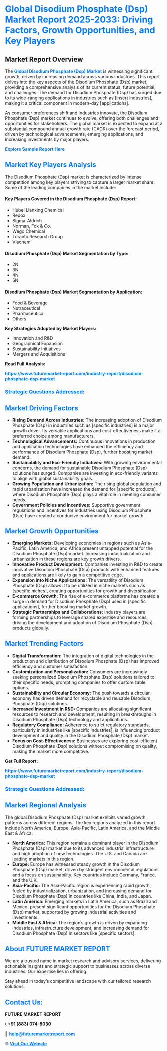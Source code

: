 <h1 style="color: #007BFF;">Global Disodium Phosphate (Dsp) Market Report 2025-2033: Driving Factors, Growth Opportunities, and Key Players</h1>

<section id="overview">
<h2>Market Report Overview</h2>
<p>The <a href="https://www.futuremarketreport.com/industry-report/disodium-phosphate-dsp-market" style="color: #007BFF; text-decoration: none;"><strong>Global Disodium Phosphate (Dsp) Market</strong></a> is witnessing significant growth, driven by increasing demand across various industries. This report delves into the key aspects of the Disodium Phosphate (Dsp) market, providing a comprehensive analysis of its current status, future potential, and challenges. The demand for Disodium Phosphate (Dsp) has surged due to its wide-ranging applications in industries such as [insert industries], making it a critical component in modern-day [applications].</p>
<p>As consumer preferences shift and industries innovate, the Disodium Phosphate (Dsp) market continues to evolve, offering both challenges and opportunities for stakeholders. The global market is expected to expand at a substantial compound annual growth rate (CAGR) over the forecast period, driven by technological advancements, emerging applications, and increasing investments by major players.</p>
</section>

<section id="overview">
<p><a href="https://www.futuremarketreport.com/request-sample/reportId=30537" style="color: #007BFF; text-decoration: none;"><strong>Explore Sample Report Here</strong></a></p>
</section>

<section id="key-players">
<h2 style="color: #007BFF;">Market Key Players Analysis</h2>
<p>The Disodium Phosphate (Dsp) market is characterized by intense competition among key players striving to capture a larger market share. Some of the leading companies in the market include:</p>
<h4>Key Players Covered in the Disodium Phosphate (Dsp) Report:</h4>
<ul><li>Hubei Lianxing Chemical</li><li>Redox</li><li>Sigma-Aldrich</li><li>Norman, Fox &amp; Co.</li><li>Wego Chemical</li><li>Toranto Research Group</li><li>Viachem</li></ul>
<h4>Disodium Phosphate (Dsp) Market Segmentation by Type:</h4>
<ul><li>2N</li><li>3N</li><li>4N</li><li>5N</li></ul>

<h4>Disodium Phosphate (Dsp) Market Segmentation by Application:</h4>
<ul><li>Food &amp; Beverage</li><li>Nutraceutical</li><li>Pharmaceutical</li><li>Others</li></ul>
<p><strong>Key Strategies Adopted by Market Players:</strong></p>
<ul>
<li>Innovation and R&D</li>
<li>Geographical Expansion</li>
<li>Sustainability Initiatives</li>
<li>Mergers and Acquisitions</li>
</ul>
</section>

<section>
<p><strong>Read Full Analysis: </strong></p><a href="https://www.futuremarketreport.com/industry-report/disodium-phosphate-dsp-market" style="color: #007BFF; text-decoration: none;"><strong>https://www.futuremarketreport.com/industry-report/disodium-phosphate-dsp-market</strong></a>
<h3 style="color: #007BFF;">Strategic Questions Addressed:</h3>
</section>

<section id="driving-factors">
<h2 style="color: #007BFF;">Market Driving Factors</h2>
<ul>
<li><strong>Rising Demand Across Industries:</strong> The increasing adoption of Disodium Phosphate (Dsp) in industries such as [specific industries] is a major growth driver. Its versatile applications and cost-effectiveness make it a preferred choice among manufacturers.</li>
<li><strong>Technological Advancements:</strong> Continuous innovations in production and application technologies have enhanced the efficiency and performance of Disodium Phosphate (Dsp), further boosting market demand.</li>
<li><strong>Sustainability and Eco-Friendly Initiatives:</strong> With growing environmental concerns, the demand for sustainable Disodium Phosphate (Dsp) solutions has surged. Companies are investing in eco-friendly variants to align with global sustainability goals.</li>
<li><strong>Growing Population and Urbanization:</strong> The rising global population and rapid urbanization have increased the demand for [specific products], where Disodium Phosphate (Dsp) plays a vital role in meeting consumer needs.</li>
<li><strong>Government Policies and Incentives:</strong> Supportive government regulations and incentives for industries using Disodium Phosphate (Dsp) have created a conducive environment for market growth.</li>
</ul>
</section>

<section id="growth-opportunities">
<h2 style="color: #007BFF;">Market Growth Opportunities</h2>
<ul>
<li><strong>Emerging Markets:</strong> Developing economies in regions such as Asia-Pacific, Latin America, and Africa present untapped potential for the Disodium Phosphate (Dsp) market. Increasing industrialization and urbanization in these regions are key growth drivers.</li>
<li><strong>Innovative Product Development:</strong> Companies investing in R&D to create innovative Disodium Phosphate (Dsp) products with enhanced features and applications are likely to gain a competitive edge.</li>
<li><strong>Expansion into Niche Applications:</strong> The versatility of Disodium Phosphate (Dsp) allows it to be utilized in niche markets such as [specific niches], creating opportunities for growth and diversification.</li>
<li><strong>E-commerce Growth:</strong> The rise of e-commerce platforms has created a surge in demand for Disodium Phosphate (Dsp) used in [specific applications], further boosting market growth.</li>
<li><strong>Strategic Partnerships and Collaborations:</strong> Industry players are forming partnerships to leverage shared expertise and resources, driving the development and adoption of Disodium Phosphate (Dsp) products globally.</li>
</ul>
</section>

<section id="trending-factors">
<h2 style="color: #007BFF;">Market Trending Factors</h2>
<ul>
<li><strong>Digital Transformation:</strong> The integration of digital technologies in the production and distribution of Disodium Phosphate (Dsp) has improved efficiency and customer satisfaction.</li>
<li><strong>Customization and Personalization:</strong> Consumers are increasingly seeking personalized Disodium Phosphate (Dsp) solutions tailored to their specific needs, prompting companies to offer customizable options.</li>
<li><strong>Sustainability and Circular Economy:</strong> The push towards a circular economy has driven demand for recyclable and reusable Disodium Phosphate (Dsp) solutions.</li>
<li><strong>Increased Investment in R&D:</strong> Companies are allocating significant resources to research and development, resulting in breakthroughs in Disodium Phosphate (Dsp) technology and applications.</li>
<li><strong>Regulatory Compliance:</strong> Adherence to strict regulatory standards, particularly in industries like [specific industries], is influencing product development and quality in the Disodium Phosphate (Dsp) market.</li>
<li><strong>Focus on Cost-Effectiveness:</strong> Businesses are exploring cost-efficient Disodium Phosphate (Dsp) solutions without compromising on quality, making the market more competitive.</li>
</ul>
</section>

<section>
<p><strong>Get Full Report: </strong></p><a href="https://www.futuremarketreport.com/industry-report/disodium-phosphate-dsp-market" style="color: #007BFF; text-decoration: none;"><strong>https://www.futuremarketreport.com/industry-report/disodium-phosphate-dsp-market</strong></a>
<h3 style="color: #007BFF;">Strategic Questions Addressed:</h3>
</section>


<section id="regional-analysis">
<h2 style="color: #007BFF;">Market Regional Analysis</h2>
<p>The global Disodium Phosphate (Dsp) market exhibits varied growth patterns across different regions. The key regions analyzed in this report include North America, Europe, Asia-Pacific, Latin America, and the Middle East & Africa:</p>
<ul>
<li><strong>North America:</strong> This region remains a dominant player in the Disodium Phosphate (Dsp) market due to its advanced industrial infrastructure and high adoption of new technologies. The U.S. and Canada are leading markets in this region.</li>
<li><strong>Europe:</strong> Europe has witnessed steady growth in the Disodium Phosphate (Dsp) market, driven by stringent environmental regulations and a focus on sustainability. Key countries include Germany, France, and the U.K.</li>
<li><strong>Asia-Pacific:</strong> The Asia-Pacific region is experiencing rapid growth, fueled by industrialization, urbanization, and increasing demand for Disodium Phosphate (Dsp) in countries like China, India, and Japan.</li>
<li><strong>Latin America:</strong> Emerging markets in Latin America, such as Brazil and Mexico, present significant opportunities for the Disodium Phosphate (Dsp) market, supported by growing industrial activities and investments.</li>
<li><strong>Middle East & Africa:</strong> The region’s growth is driven by expanding industries, infrastructure development, and increasing demand for Disodium Phosphate (Dsp) in sectors like [specific sectors].</li>
</ul>
</section>

<footer>
<h2 style="color: #007BFF;">About FUTURE MARKET REPORT</h2>
<p>We are a trusted name in market research and advisory services, delivering actionable insights and strategic support to businesses across diverse industries. Our expertise lies in offering:</p>

<p>Stay ahead in today’s competitive landscape with our tailored research solutions.</p>

<h2 style="color: #007BFF;">Contact Us:</h2>
<p><strong>FUTURE MARKET REPORT</strong></p>
<p>📞 <strong>+91 (883) 074-8030</strong></p>
<p>📧 <strong><a href="mailto:help@futuremarketreport.com" style="color: #007BFF;">help@futuremarketreport.com</a></strong></p>
<p>🌐 <strong><a href="https://www.futuremarketreport.com/" style="color: #007BFF;">Visit Our Website</a></strong></p>
</footer>